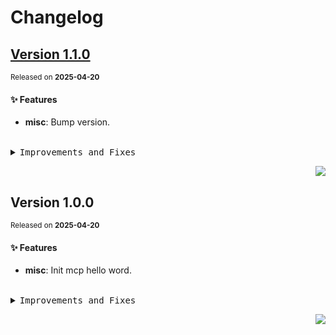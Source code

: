 <a name="readme-top"></a>

# Changelog

## [Version&nbsp;1.1.0](https://github.com/lobehub/mcp-hello-world/compare/v1.0.0...v1.1.0)
<sup>Released on **2025-04-20**</sup>


#### ✨ Features

- **misc**: Bump version.


<br/>



<details>
<summary><kbd>Improvements and Fixes</kbd></summary>



#### What's improved

* **misc**: Bump version ([fa7bdd5](https://github.com/lobehub/mcp-hello-world/commit/fa7bdd5))

</details>


<div align="right">

[![](https://img.shields.io/badge/-BACK_TO_TOP-151515?style=flat-square)](#readme-top)

</div>

## Version&nbsp;1.0.0
<sup>Released on **2025-04-20**</sup>


#### ✨ Features

- **misc**: Init mcp hello word.


<br/>



<details>
<summary><kbd>Improvements and Fixes</kbd></summary>



#### What's improved

* **misc**: Init mcp hello word ([8a8f5c9](https://github.com/lobehub/mcp-hello-world/commit/8a8f5c9))

</details>


<div align="right">

[![](https://img.shields.io/badge/-BACK_TO_TOP-151515?style=flat-square)](#readme-top)

</div>
